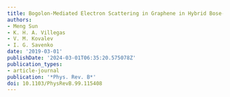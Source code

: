 ```yaml
---
title: Bogolon-Mediated Electron Scattering in Graphene in Hybrid Bose-Fermi Systems
authors:
- Meng Sun
- K. H. A. Villegas
- V. M. Kovalev
- I. G. Savenko
date: '2019-03-01'
publishDate: '2024-03-01T06:35:20.575078Z'
publication_types:
- article-journal
publication: '*Phys. Rev. B*'
doi: 10.1103/PhysRevB.99.115408
---
```

